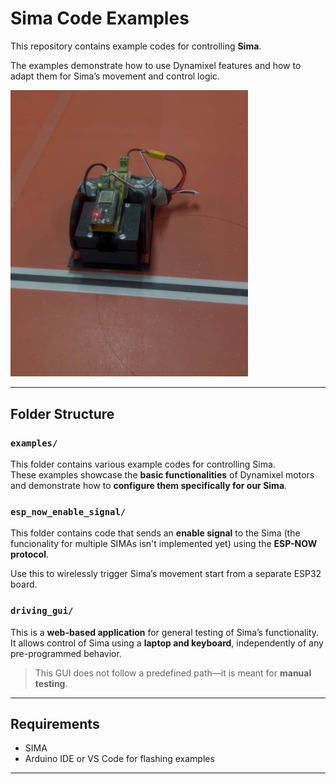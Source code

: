 # Sima Code Examples

This repository contains example codes for controlling **Sima**.

The examples demonstrate how to use Dynamixel features and how to adapt them for Sima’s movement and control logic.

<img src="https://raw.githubusercontent.com/prokelj/images/main/sima.jpg" alt="Sima" width="380"/>

---

## Folder Structure

### `examples/`

This folder contains various example codes for controlling Sima.  
These examples showcase the **basic functionalities** of Dynamixel motors and demonstrate how to **configure them specifically for our Sima**.

### `esp_now_enable_signal/`

This folder contains code that sends an **enable signal** to the Sima (the funcionality for multiple SIMAs isn't implemented yet) using the **ESP-NOW protocol**.

Use this to wirelessly trigger Sima’s movement start from a separate ESP32 board.

### `driving_gui/`

This is a **web-based application** for general testing of Sima’s functionality.  
It allows control of Sima using a **laptop and keyboard**, independently of any pre-programmed behavior.

> This GUI does not follow a predefined path—it is meant for **manual testing**.

---

## Requirements

- SIMA
- Arduino IDE or VS Code for flashing examples 

---
